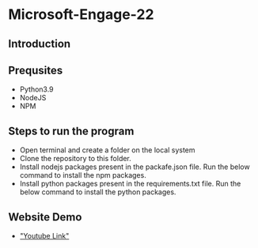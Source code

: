 # Microsoft-Engage-22

## Introduction


## Prequsites
- Python3.9
- NodeJS 
- NPM


## Steps to run the program
 - Open terminal and create a folder on the local system
 - Clone the repository to this folder.
 - Install nodejs packages present in the packafe.json file. Run the below command to install the npm packages.
 - Install python packages present in the requirements.txt file. Run the below command to install the python packages.


## Website Demo
 - ["Youtube Link"](https://www.youtube.com/watch?v=ivag0CfOcNc)



